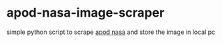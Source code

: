 # apod-nasa-image-scraper
simple python script to scrape [apod nasa](https://apod.nasa.gov/apod/)  and store the image in local pc
